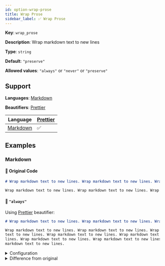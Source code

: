 ```yaml
---
id: option-wrap-prose
title: Wrap Prose
sidebar_label: ✅ Wrap Prose
---
```

**Key**: `wrap_prose`

**Description**: Wrap markdown text to new lines

**Type**: `string`

**Default**: `"preserve"`

**Allowed values**: `"always"` or `"never"` or `"preserve"`

## Support
**Languages**: [Markdown](/docs/language-markdown.html)

**Beautifiers**: [Prettier](/docs/beautifier-prettier.html)

| Language | [Prettier](/docs/beautifier-prettier.html) |
| --- | --- |
| [Markdown](/docs/language-markdown.html) | &#9989; |
## Examples
### Markdown
#### 🚧 Original Code
```Markdown
# Wrap markdown text to new lines. Wrap markdown text to new lines. Wrap markdown text to new lines. Wrap markdown text to new lines.

Wrap markdown text to new lines. Wrap markdown text to new lines. Wrap markdown text to new lines. Wrap markdown text to new lines. Wrap markdown text to new lines. Wrap markdown text to new lines. Wrap markdown text to new lines. Wrap markdown text to new lines.


```
#### 🔧 `"always"`
Using [Prettier](/docs/beautifier-prettier.html) beautifier:
```Markdown
# Wrap markdown text to new lines. Wrap markdown text to new lines. Wrap markdown text to new lines. Wrap markdown text to new lines.

Wrap markdown text to new lines. Wrap markdown text to new lines. Wrap markdown
text to new lines. Wrap markdown text to new lines. Wrap markdown text to new
lines. Wrap markdown text to new lines. Wrap markdown text to new lines. Wrap
markdown text to new lines.

```
<details><summary>Configuration</summary>
A `.unibeautify.json` file would look like the following:
```json
{
  "Markdown": {
    "indent_size": 2,
    "indent_char": " ",
    "wrap_prose": "always"
  }
}
```
</details>
<details><summary>Difference from original</summary>
```diff
Index: always
===================================================================
--- always	Original
+++ always	Beautified
@@ -1,4 +1,6 @@
 #␣Wrap␣markdown␣text␣to␣new␣lines.␣Wrap␣markdown␣text␣to␣new␣lines.␣Wrap␣markdown␣text␣to␣new␣lines.␣Wrap␣markdown␣text␣to␣new␣lines.␊
 ␊
-Wrap␣markdown␣text␣to␣new␣lines.␣Wrap␣markdown␣text␣to␣new␣lines.␣Wrap␣markdown␣text␣to␣new␣lines.␣Wrap␣markdown␣text␣to␣new␣lines.␣Wrap␣markdown␣text␣to␣new␣lines.␣Wrap␣markdown␣text␣to␣new␣lines.␣Wrap␣markdown␣text␣to␣new␣lines.␣Wrap␣markdown␣text␣to␣new␣lines.␊
-␊
+Wrap␣markdown␣text␣to␣new␣lines.␣Wrap␣markdown␣text␣to␣new␣lines.␣Wrap␣markdown␊
+text␣to␣new␣lines.␣Wrap␣markdown␣text␣to␣new␣lines.␣Wrap␣markdown␣text␣to␣new␊
+lines.␣Wrap␣markdown␣text␣to␣new␣lines.␣Wrap␣markdown␣text␣to␣new␣lines.␣Wrap␊
+markdown␣text␣to␣new␣lines.␊

```
</details>
#### 🔧 `"never"`
Using [Prettier](/docs/beautifier-prettier.html) beautifier:
```Markdown
# Wrap markdown text to new lines. Wrap markdown text to new lines. Wrap markdown text to new lines. Wrap markdown text to new lines.

Wrap markdown text to new lines. Wrap markdown text to new lines. Wrap markdown text to new lines. Wrap markdown text to new lines. Wrap markdown text to new lines. Wrap markdown text to new lines. Wrap markdown text to new lines. Wrap markdown text to new lines.

```
<details><summary>Configuration</summary>
A `.unibeautify.json` file would look like the following:
```json
{
  "Markdown": {
    "indent_size": 2,
    "indent_char": " ",
    "wrap_prose": "never"
  }
}
```
</details>
<details><summary>Difference from original</summary>
```diff
Index: never
===================================================================
--- never	Original
+++ never	Beautified
@@ -1,4 +1,3 @@
 #␣Wrap␣markdown␣text␣to␣new␣lines.␣Wrap␣markdown␣text␣to␣new␣lines.␣Wrap␣markdown␣text␣to␣new␣lines.␣Wrap␣markdown␣text␣to␣new␣lines.␊
 ␊
 Wrap␣markdown␣text␣to␣new␣lines.␣Wrap␣markdown␣text␣to␣new␣lines.␣Wrap␣markdown␣text␣to␣new␣lines.␣Wrap␣markdown␣text␣to␣new␣lines.␣Wrap␣markdown␣text␣to␣new␣lines.␣Wrap␣markdown␣text␣to␣new␣lines.␣Wrap␣markdown␣text␣to␣new␣lines.␣Wrap␣markdown␣text␣to␣new␣lines.␊
-␊

```
</details>
#### 🔧 `"preserve"`
Using [Prettier](/docs/beautifier-prettier.html) beautifier:
```Markdown
# Wrap markdown text to new lines. Wrap markdown text to new lines. Wrap markdown text to new lines. Wrap markdown text to new lines.

Wrap markdown text to new lines. Wrap markdown text to new lines. Wrap markdown text to new lines. Wrap markdown text to new lines. Wrap markdown text to new lines. Wrap markdown text to new lines. Wrap markdown text to new lines. Wrap markdown text to new lines.

```
<details><summary>Configuration</summary>
A `.unibeautify.json` file would look like the following:
```json
{
  "Markdown": {
    "indent_size": 2,
    "indent_char": " ",
    "wrap_prose": "preserve"
  }
}
```
</details>
<details><summary>Difference from original</summary>
```diff
Index: preserve
===================================================================
--- preserve	Original
+++ preserve	Beautified
@@ -1,4 +1,3 @@
 #␣Wrap␣markdown␣text␣to␣new␣lines.␣Wrap␣markdown␣text␣to␣new␣lines.␣Wrap␣markdown␣text␣to␣new␣lines.␣Wrap␣markdown␣text␣to␣new␣lines.␊
 ␊
 Wrap␣markdown␣text␣to␣new␣lines.␣Wrap␣markdown␣text␣to␣new␣lines.␣Wrap␣markdown␣text␣to␣new␣lines.␣Wrap␣markdown␣text␣to␣new␣lines.␣Wrap␣markdown␣text␣to␣new␣lines.␣Wrap␣markdown␣text␣to␣new␣lines.␣Wrap␣markdown␣text␣to␣new␣lines.␣Wrap␣markdown␣text␣to␣new␣lines.␊
-␊

```
</details>